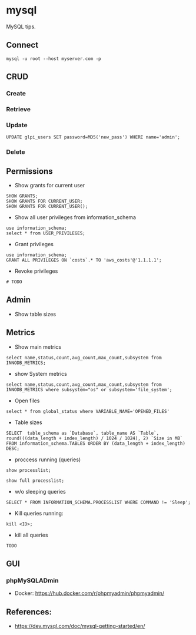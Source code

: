 # mysql

MySQL tips.

## Connect

`mysql -u root --host myserver.com -p`

## CRUD

### Create

### Retrieve

### Update

```mysql
UPDATE glpi_users SET password=MD5('new_pass') WHERE name='admin';
```

### Delete



## Permissions

* Show grants for current user

```mysql
SHOW GRANTS;
SHOW GRANTS FOR CURRENT_USER;
SHOW GRANTS FOR CURRENT_USER();
```

* Show all user privileges from information_schema


```mysql
use information_schema;
select * from USER_PRIVILEGES;
```

* Grant privileges

```mysql
use information_schema;
GRANT ALL PRIVILEGES ON `costs`.* TO 'aws_costs'@'1.1.1.1';
```

* Revoke privileges

```mysql
# TODO
```

## Admin

* Show table sizes

## Metrics

* Show main metrics

```mysql
select name,status,count,avg_count,max_count,subsystem from INNODB_METRICS;
```

* show System metrics

```mysql
select name,status,count,avg_count,max_count,subsystem from INNODB_METRICS where subsystem="os" or subsystem='file_system';
```

* Open files


```mysql
select * from global_status where VARIABLE_NAME='OPENED_FILES'
```

* Table sizes

```mysql
SELECT  table_schema as `Database`, table_name AS `Table`, round(((data_length + index_length) / 1024 / 1024), 2) `Size in MB` FROM information_schema.TABLES ORDER BY (data_length + index_length) DESC;
```

* proccess running (queries)

```mysql
show processlist;
```

```mysql
show full processlist;
```

* w/o sleeping queries

```mysql
SELECT * FROM INFORMATION_SCHEMA.PROCESSLIST WHERE COMMAND != 'Sleep';
```

* Kill queries running:

```mysql
kill <ID>;
```

* kill all queries

```
TODO
```


## GUI

### phpMySQLADmin

- Docker: https://hub.docker.com/r/phpmyadmin/phpmyadmin/

## References:

- https://dev.mysql.com/doc/mysql-getting-started/en/

